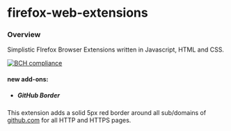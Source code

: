 # firefox-web-extensions
### Overview

Simplistic FIrefox Browser Extensions written in Javascript, HTML and CSS.

[![BCH compliance](https://bettercodehub.com/edge/badge/sambhav2612/firefox-web-extensions?branch=master)](https://bettercodehub.com/)

#### new add-ons:
- ##### GitHub Border
This extension adds a solid 5px red border around all sub/domains of [github.com](github.com) for all HTTP and HTTPS pages.
